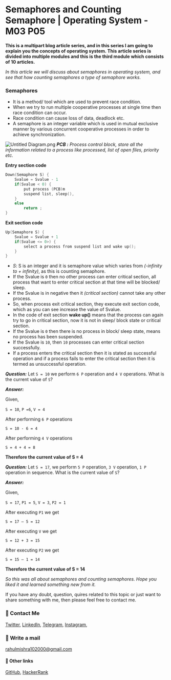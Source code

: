 # Semaphores and Counting Semaphore | Operating System - M03 P05

**This is a multipart blog article series, and in this series I am going to explain you the concepts of operating system. This article series is divided into multiple modules and this is the third module which consists of 10 articles.**

_In this article we will discuss about semaphores in operating system, and see that how counting semaphores a type of semaphore works._

### Semaphores
- It is a method/ tool which are used to prevent race condition.
- When we try to run multiple cooperative processes at single time then race condition can occur.
- Race condition can cause loss of data, deadlock etc.
- A semaphore is an integer variable which is used in mutual exclusive manner by various concurrent cooperative processes in order to achieve synchronization. 

<!-- Image will come here -->

![Untitled Diagram.png](https://cdn.hashnode.com/res/hashnode/image/upload/v1607005891040/c-jgxT56E.png)
***PCB :*** _Process control block, store all the information related to a process like processed, list of open files, priority etc._

**Entry section code**
```c
Down(Semaphore S) {
    Svalue = Svalue - 1
    if(Svalue < 0) {
        put process (PCB)m
        suspend list, sleep(),
    }
    else 
        return ;
}
```

**Exit section code**
```c
Up(Semaphore S) {
    Svalue = Svalue + 1
    if(Svalue <= 0>) {
        select a process from suspend list and wake up();
    }
}
```
- _S_: S is an integer and it is semaphore value which varies from _(-infinity to + infinity)_, as this is counting semaphore.
- If the Svalue is `0` then no other process can enter critical section, all process that want to enter critical section at that time will be blocked/ sleep.
- If the Svalue is in negative then it _(critical section)_ cannot take any other process.
- So, when process exit critical section, they execute exit section code, which as you can see increase the value of Svalue.
- In the code of exit section **wake up()** means that the process can again try to go in critical section, now it is not in sleep/ block state or critical section.
- If the Svalue is `0` then there is no process in block/ sleep state, means no process has been suspended.
- If the Svalue is `10`, then `10` processes can enter critical section successfully.
- If a process enters the critical section then it is stated as successful operation and if a process fails to enter the critical section then it is termed as unsuccessful operation.

***Question:*** Let `S = 10` we perform `6 P` operation and `4 V` operations. What is the current value of `S`?

***Answer:***

Given,

`S = 10`, `P =6`, `V = 4`

After performing `6 P` operations 

`S = 10 - 6 = 4`

After performing `4 V` operations

`S = 4 + 4 = 8`

**Therefore the current value of S = 4**

***Question:*** Let `S = 17`, we perform `5 P` operation, `3 V` operation, `1 P` operation in sequence. What is the current value of `S`?

***Answer:***

Given,

`S = 17`, `P1 = 5`, `V = 3`, `P2 = 1`

After executing `P1` we get

`S = 17 – 5 = 12`

After executing `V` we get

`S = 12 + 3 = 15`

After executing `P2` we get

`S = 15 – 1 = 14`

**Therefore the current value of S = 14**

_So this was all about semaphores and counting semaphores. Hope you liked it and learned something new from it._

If you have any doubt, question, quires related to this topic or just want to share something with me, then please feel free to contact me. 

### 📱 Contact Me

[Twitter](https://twitter.com/r_mishra10),
[LinkedIn](https://www.linkedin.com/in/rahul-mishra-66210b185),
[Telegram](https://t.me/rahul_mishra10),
[Instagram](https://www.instagram.com/rahul_mishra10/?hl=en),

### 📧 Write a mail
<rahulmishra102000@gmail.com>

#### 🚀 Other links

[GitHub](https://github.com/rahulMishra05),
[HackerRank](https://www.hackerrank.com/rahulmishra10201)